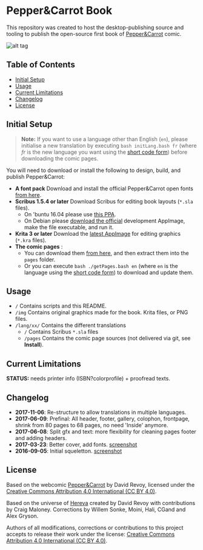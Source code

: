 # Pepper&Carrot Book

This repository was created to host the desktop-publishing source and tooling to publish the open-source first book of [Pepper&Carrot](https://www.peppercarrot.com) comic.

![alt tag](https://www.peppercarrot.com/extras/forum/2017-03-23_screenshot_182109_net.jpg "Book")

<!-- START doctoc generated TOC please keep comment here to allow auto update -->
<!-- DON'T EDIT THIS SECTION, INSTEAD RE-RUN doctoc TO UPDATE -->
## Table of Contents

- [Initial Setup](#initial-setup)
- [Usage](#usage)
- [Current Limitations](#current-limitations)
- [Changelog](#changelog)
- [License](#license)

<!-- END doctoc generated TOC please keep comment here to allow auto update -->

## Initial Setup

> **Note:** If you want to use a language other than English (`en`), please initialise a new translation by executing `bash initLang.bash fr` (where *fr* is the new language you want using the [short code form](https://en.wikipedia.org/wiki/List_of_ISO_639-2_codes)) before downloading the comic pages.

You will need to download or install the following to design, build, and publish Pepper&Carrot:
- **A font pack** Download and install the official Pepper&Carrot open fonts [from here](https://framagit.org/peppercarrot/webcomics/tree/master/fonts).
- **Scribus 1.5.4 or later** Download Scribus for editing book layouts (`*.sla` files).
  - On 'buntu 16.04 please use [this PPA](https://launchpad.net/~scribus/+archive/ubuntu/ppa).
  - On Debian please [download the official](https://www.scribus.net/downloads/unstable-branch/) development AppImage, make the file executable, and run it.
- **Krita 3 or later** Download the [latest AppImage](https://krita.org/en/download/krita-desktop/) for editing graphics (`*.kra` files).
- **The comic pages** :
	* You can download them [from here](https://www.peppercarrot.com/en/static6/sources&page=download), and then extract them into the `pages` folder.
	* Or you can execute ```bash ./getPages.bash en``` (where `en` is the language using the [short code form](https://en.wikipedia.org/wiki/List_of_ISO_639-2_codes)) to download and update them.

## Usage

* ```/``` Contains scripts and this README.
* ```/img``` Contains original graphics made for the book. Krita files, or PNG files.
* ```/lang/xx/``` Contains the different translations
	* ```/``` Contains Scribus ```*.sla``` files
	* ```/pages``` Contains the comic page sources (not delivered via git, see **Install**).

## Current Limitations

**STATUS:** needs printer info (ISBN?colorprofile) + proofread texts.

## Changelog

* **2017-11-06**: Re-structure to allow translations in multiple languages.
* **2017-06-09**: Prefinal: All header, footer, gallery, colophon, frontpage, shrink from 80 pages to 68 pages, no need 'Inside' anymore.
* **2017-06-08**: Split gfx and text: more flexibility for cleaning pages footer and adding headers.
* **2017-03-23**: Better cover, add fonts. [screenshot](https://www.peppercarrot.com/extras/forum/2017-03-23_screenshot_182109_net.jpg)
* **2016-09-05**: Initial squeletton. [screenshot](https://www.peppercarrot.com/extras/forum/2016-09-05_desktop-publishing_scribus-step1.jpg)

## License

Based on the webcomic [Pepper&Carrot](https://www.peppercarrot.com) by David Revoy,
licensed under the [Creative Commons Attribution 4.0 International (CC BY 4.0)](https://creativecommons.org/licenses/by/4.0/).

Based on the universe of [Hereva](https://www.peppercarrot.com/static8/wiki) created by David Revoy with contributions by Craig Maloney. Corrections by Willem Sonke, Moini, Hali, CGand and Alex Gryson.

Authors of all modifications, corrections or contributions to this project accepts to release their work under the license: [Creative Commons Attribution 4.0 International (CC BY 4.0)](https://creativecommons.org/licenses/by/4.0/).
